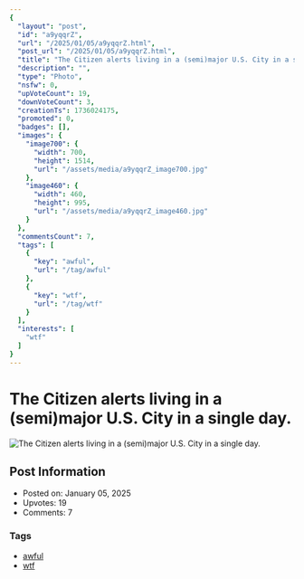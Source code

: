 ```yaml
---
{
  "layout": "post",
  "id": "a9yqqrZ",
  "url": "/2025/01/05/a9yqqrZ.html",
  "post_url": "/2025/01/05/a9yqqrZ.html",
  "title": "The Citizen alerts living in a (semi)major U.S. City in a single day.",
  "description": "",
  "type": "Photo",
  "nsfw": 0,
  "upVoteCount": 19,
  "downVoteCount": 3,
  "creationTs": 1736024175,
  "promoted": 0,
  "badges": [],
  "images": {
    "image700": {
      "width": 700,
      "height": 1514,
      "url": "/assets/media/a9yqqrZ_image700.jpg"
    },
    "image460": {
      "width": 460,
      "height": 995,
      "url": "/assets/media/a9yqqrZ_image460.jpg"
    }
  },
  "commentsCount": 7,
  "tags": [
    {
      "key": "awful",
      "url": "/tag/awful"
    },
    {
      "key": "wtf",
      "url": "/tag/wtf"
    }
  ],
  "interests": [
    "wtf"
  ]
}
---
```


# The Citizen alerts living in a (semi)major U.S. City in a single day.

![The Citizen alerts living in a (semi)major U.S. City in a single day.](/assets/media/a9yqqrZ_image700.jpg)

## Post Information

- Posted on: January 05, 2025
- Upvotes: 19
- Comments: 7

### Tags

- [awful](/tag/awful)
- [wtf](/tag/wtf)
